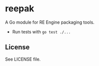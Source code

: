 # reepak
A Go module for RE Engine packaging tools.

- Run tests with `go test ./...`

## License
See LICENSE file.